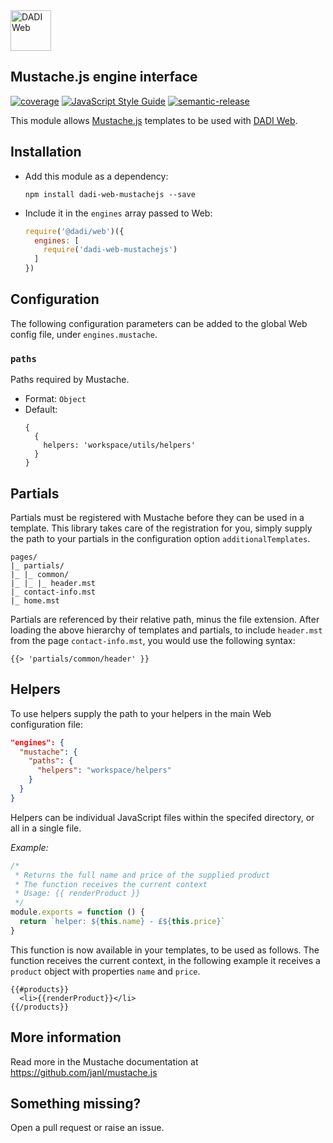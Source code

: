 <img src="https://dadi.tech/assets/products/dadi-web-full.png" alt="DADI Web" height="65"/>

## Mustache.js engine interface

[![coverage](https://img.shields.io/badge/coverage-66%25-yellow.svg?style=flat?style=flat-square)](https://github.com/jimlambie/dadi-web-mustachejs)
[![JavaScript Style Guide](https://img.shields.io/badge/code%20style-standard-brightgreen.svg?style=flat-square)](http://standardjs.com/)
[![semantic-release](https://img.shields.io/badge/%20%20%F0%9F%93%A6%F0%9F%9A%80-semantic--release-e10079.svg?style=flat-square)](https://github.com/semantic-release/semantic-release)

This module allows [Mustache.js](https://github.com/janl/mustache.js/) templates to be used with [DADI Web](https://github.com/dadi/web).

## Installation

- Add this module as a dependency:

   ```
   npm install dadi-web-mustachejs --save
   ```

- Include it in the `engines` array passed to Web:

   ```js
   require('@dadi/web')({
     engines: [
       require('dadi-web-mustachejs')
     ]
   })
   ```

## Configuration

The following configuration parameters can be added to the global Web config file, under `engines.mustache`.

### `paths`

Paths required by Mustache.

- Format: `Object`
- Default:
   ```
   {
     {
       helpers: 'workspace/utils/helpers'
     }
   }
   ```

## Partials

Partials must be registered with Mustache before they can be used in a template. This library takes care of the registration for you, simply supply the path to your partials in the configuration option `additionalTemplates`.

```
pages/
|_ partials/
|_ |_ common/
|_ |_ |_ header.mst
|_ contact-info.mst
|_ home.mst
```

Partials are referenced by their relative path, minus the file extension. After loading the above hierarchy of templates and partials, to include `header.mst` from the page `contact-info.mst`, you would use the following syntax:

```mst
{{> 'partials/common/header' }}
```

## Helpers

To use helpers supply the path to your helpers in the main Web configuration file:

```json
"engines": {
  "mustache": {
    "paths": {
      "helpers": "workspace/helpers"
    }
  }
}
```

Helpers can be individual JavaScript files within the specifed directory, or all in a single file.

*Example:*

```js
/*
 * Returns the full name and price of the supplied product
 * The function receives the current context
 * Usage: {{ renderProduct }}
 */
module.exports = function () {
  return `helper: ${this.name} - £${this.price}`
}
```

This function is now available in your templates, to be used as follows. The function receives the current context, in the following example it receives a `product` object with properties `name` and `price`.

```mst
{{#products}}
  <li>{{renderProduct}}</li>
{{/products}}
```

## More information

Read more in the Mustache documentation at https://github.com/janl/mustache.js

## Something missing?

Open a pull request or raise an issue.